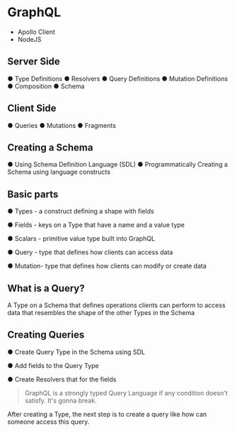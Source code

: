 # GraphQL

- Apollo Client 
- NodeJS
  
  
## Server Side
● Type Definitions
● Resolvers
● Query Definitions
● Mutation Definitions
● Composition
● Schema
 
## Client Side
● Queries
● Mutations
● Fragments

## Creating a Schema
● Using Schema Definition Language (SDL)
● Programmatically Creating a Schema using language
constructs

## Basic parts
● Types - a construct defining a shape with fields

● Fields - keys on a Type that have a name and a value type

● Scalars - primitive value type built into GraphQL

● Query - type that defines how clients can access data

● Mutation- type that defines how clients can modify or
create data


## What is a Query?
A Type on a Schema that defines operations clients can
perform to access data that resembles the shape of the other
Types in the Schema

## Creating Queries
● Create Query Type in the Schema using SDL

● Add fields to the Query Type

● Create Resolvers that for the fields

> GraphQL is a strongly typed Query Language if any condition doesn't satisfy. It's gonna break.

After creating a Type, the next step is to create a query like how can someone access this query.
